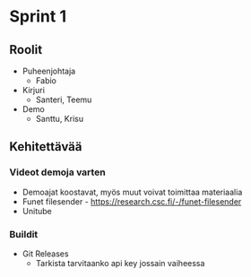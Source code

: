 # Sprint 1

## Roolit
- Puheenjohtaja
	- Fabio
- Kirjuri
	- Santeri, Teemu
- Demo
	- Santtu, Krisu

## Kehitettävää

### Videot demoja varten
- Demoajat koostavat, myös muut voivat toimittaa materiaalia
- Funet filesender - https://research.csc.fi/-/funet-filesender
- Unitube
 
### Buildit
- Git Releases
  - Tarkista tarvitaanko api key jossain vaiheessa
